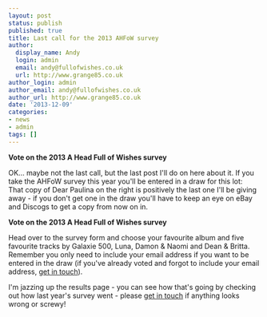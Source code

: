 ```yaml
---
layout: post
status: publish
published: true
title: Last call for the 2013 AHFoW survey
author:
  display_name: Andy
  login: admin
  email: andy@fullofwishes.co.uk
  url: http://www.grange85.co.uk
author_login: admin
author_email: andy@fullofwishes.co.uk
author_url: http://www.grange85.co.uk
date: '2013-12-09'
categories:
- news
- admin
tags: []
---
```

<p><strong>Vote on the 2013 A Head Full of Wishes survey</strong></p>
<p>OK... maybe not the last call,  but the last post I'll do on here about it. If you take the AHFoW survey this year you'll be entered in a draw for this lot:<br />
That copy of Dear Paulina on the right is positively the last one I'll be giving away - if you don't get one in the draw you'll have to keep an eye on eBay and Discogs to get a copy from now on in.</p>
<p><strong>Vote on the 2013 A Head Full of Wishes survey</strong></p>
<p>Head over to the survey form and choose your favourite album and five favourite tracks by Galaxie 500, Luna, Damon & Naomi and Dean & Britta. Remember you only need to include your email address if you want to be entered in the draw (if you've already voted and forgot to include your email address, <a href="/about/" title="Contact me">get in touch</a>).</p>
<p>I'm jazzing up the results page - you can see how that's going by checking out how last year's survey went - please <a href="/about/" title="Contact me">get in touch</a> if anything looks wrong or screwy!</p>
